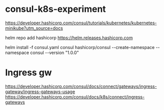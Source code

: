 # consul-k8s-experiment

https://developer.hashicorp.com/consul/tutorials/kubernetes/kubernetes-minikube?utm_source=docs


helm repo add hashicorp https://helm.releases.hashicorp.com

helm install -f consul.yaml consul hashicorp/consul --create-namespace --namespace consul --version "1.0.0"


# Ingress gw

https://developer.hashicorp.com/consul/docs/connect/gateways/ingress-gateway/ingress-gateways-usage
https://developer.hashicorp.com/consul/docs/k8s/connect/ingress-gateways
